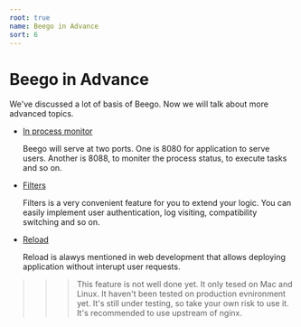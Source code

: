```yaml
---
root: true
name: Beego in Advance
sort: 6
---
```


# Beego in Advance
We've discussed a lot of basis of Beego. Now we will talk about more advanced topics.

- [In process monitor](./monitor.md)

  Beego will serve at two ports. One is 8080 for application to serve users. Another is 8088, to moniter the process status, to execute tasks and so on.
	
- [Filters](./filter.md)

  Filters is a very convenient feature for you to extend your logic. You can easily implement user authentication, log visiting, compatibility switching and so on.
	
- [Reload](./reload.md)

  Reload is alawys mentioned in web development that allows deploying application without interupt user requests.
	
>>> This feature is not well done yet. It only tesed on Mac and Linux. It haven't been tested on production evnironment yet. It's still under testing, so take your own risk to use it. It's recommended to use upstream of nginx.
